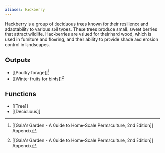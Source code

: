 ```yaml
---
aliases: Hackberry
---
```

Hackberry is a group of deciduous trees known for their resilience and adaptability to various soil types. These trees produce small, sweet berries that attract wildlife. Hackberries are valued for their hard wood, which is used in furniture and flooring, and their ability to provide shade and erosion control in landscapes.
## Outputs
- [[Poultry forage]][^1]
- [[Winter fruits for birds]][^1]
## Functions
- [[Tree]]
- [[Deciduous]]

[^1]: [[Gaia's Garden - A Guide to Home-Scale Permaculture, 2nd Edition]] Appendix
